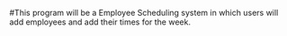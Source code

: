 #This program will be a Employee Scheduling system in which users will add employees and add their times for the week.

